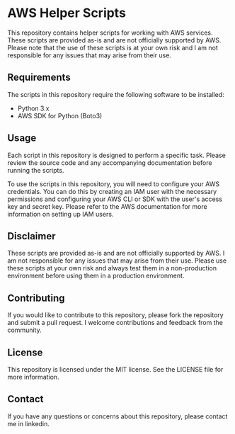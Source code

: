# AWS Helper Scripts
This repository contains helper scripts for working with AWS services. These scripts are provided as-is and are not officially supported by AWS. Please note that the use of these scripts is at your own risk and I am not responsible for any issues that may arise from their use.

## Requirements
The scripts in this repository require the following software to be installed:

- Python 3.x
- AWS SDK for Python (Boto3)

## Usage
Each script in this repository is designed to perform a specific task. Please review the source code and any accompanying documentation before running the scripts.

To use the scripts in this repository, you will need to configure your AWS credentials. You can do this by creating an IAM user with the necessary permissions and configuring your AWS CLI or SDK with the user's access key and secret key. Please refer to the AWS documentation for more information on setting up IAM users.

## Disclaimer
These scripts are provided as-is and are not officially supported by AWS. I am not responsible for any issues that may arise from their use. Please use these scripts at your own risk and always test them in a non-production environment before using them in a production environment.

## Contributing
If you would like to contribute to this repository, please fork the repository and submit a pull request. I welcome contributions and feedback from the community.

## License
This repository is licensed under the MIT license. See the LICENSE file for more information.

## Contact
If you have any questions or concerns about this repository, please contact me in linkedin.

